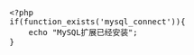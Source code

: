 <pre id="J_CodeLang" class="code-head">&lt;?php
if(function_exists('mysql_connect')){
    echo "MySQL扩展已经安装";
}</pre>
